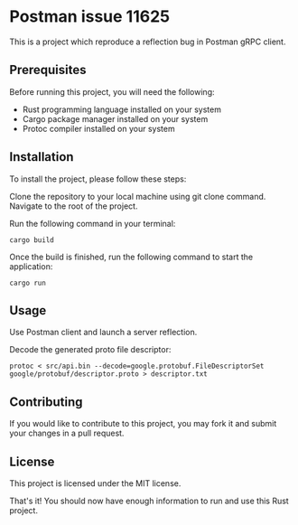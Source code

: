 # Postman issue 11625

This is a project which reproduce a reflection bug in Postman gRPC client.

## Prerequisites

Before running this project, you will need the following:
- Rust programming language installed on your system
- Cargo package manager installed on your system
- Protoc compiler installed on your system

## Installation

To install the project, please follow these steps:

Clone the repository to your local machine using git clone command.
Navigate to the root of the project.

Run the following command in your terminal:

```shell
cargo build
```

Once the build is finished, run the following command to start the application:

```shell
cargo run
```

## Usage

Use Postman client and launch a server reflection. 

Decode the generated proto file descriptor:
```shell
protoc < src/api.bin --decode=google.protobuf.FileDescriptorSet google/protobuf/descriptor.proto > descriptor.txt
```

## Contributing

If you would like to contribute to this project, you may fork it and submit your changes in a pull request.

## License

This project is licensed under the MIT license.

That's it! You should now have enough information to run and use this Rust project.